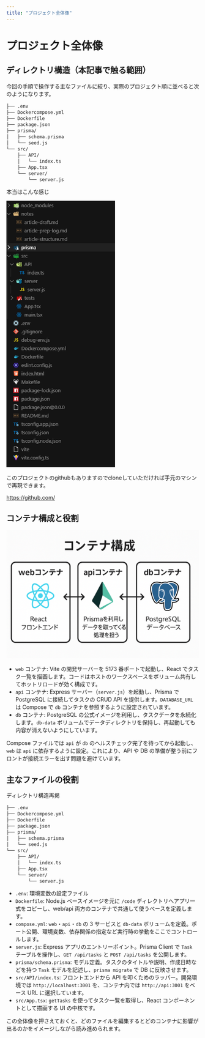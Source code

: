 ```yaml
---
title: "プロジェクト全体像"
---
```


# プロジェクト全体像

## ディレクトリ構造（本記事で触る範囲）

今回の手順で操作する主なファイルに絞り、実際のプロジェクト順に並べると次のようになります。

```text
├── .env
├── Dockercompose.yml
├── Dockerfile
├── package.json
├── prisma/
│   ├── schema.prisma
│   └── seed.js
└── src/
    ├── API/
    │   └── index.ts
    ├── App.tsx
    └── server/
        └── server.js
```

本当はこんな感じ

![ディレクトリ構造](/images/dir.png)

このプロジェクトのgithubもありますのでcloneしていただければ手元のマシンで再現できます。

https://github.com/

## コンテナ構成と役割

![ディレクトリ構造](/images/containerRel.png)

- `web` コンテナ: Vite の開発サーバーを 5173 番ポートで起動し、React でタスク一覧を描画します。コードはホストのワークスペースをボリューム共有してホットリロードが効く構成です。
- `api` コンテナ: Express サーバー（`server.js`）を起動し、Prisma で PostgreSQL に接続してタスクの CRUD API を提供します。`DATABASE_URL` は Compose で `db` コンテナを参照するように設定されています。
- `db` コンテナ: PostgreSQL の公式イメージを利用し、タスクデータを永続化します。`db-data` ボリュームでデータディレクトリを保持し、再起動しても内容が消えないようにしています。

Compose ファイルでは `api` が `db` のヘルスチェック完了を待ってから起動し、`web` は `api` に依存するように設定。これにより、API や DB の準備が整う前にフロントが接続エラーを出す問題を避けています。

## 主なファイルの役割

ディレクトリ構造再掲

```text
├── .env
├── Dockercompose.yml
├── Dockerfile
├── package.json
├── prisma/
│   ├── schema.prisma
│   └── seed.js
└── src/
    ├── API/
    │   └── index.ts
    ├── App.tsx
    └── server/
        └── server.js
```

- `.env`: 環境変数の設定ファイル
- `Dockerfile`: Node.js ベースイメージを元に `/code` ディレクトリへアプリ一式をコピーし、web/api 両方のコンテナで共通して使うベースを定義します。
- `compose.yml`: `web`・`api`・`db` の 3 サービスと `db-data` ボリュームを定義。ポート公開、環境変数、依存関係の指定など実行時の挙動をここでコントロールします。
- `server.js`: Express アプリのエントリーポイント。Prisma Client で `Task` テーブルを操作し、`GET /api/tasks` と `POST /api/tasks` を公開します。
- `prisma/schema.prisma`: モデル定義。タスクのタイトルや説明、作成日時などを持つ `Task` モデルを記述し、`prisma migrate` で DB に反映させます。
- `src/API/index.ts`: フロントエンドから API を叩くためのラッパー。開発環境では `http://localhost:3001` を、コンテナ内では `http://api:3001` をベース URL に選択しています。
- `src/App.tsx`: `getTasks` を使ってタスク一覧を取得し、React コンポーネントとして描画する UI の中核です。

この全体像を押さえておくと、どのファイルを編集するとどのコンテナに影響が出るのかをイメージしながら読み進められます。
